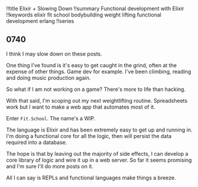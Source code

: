 !!title Elixir + Slowing Down
!!summary Functional development with Elixir
!!keywords elixir fit school bodybuilding weight lifting functional development erlang
!!series

## 0740

I think I may slow down on these posts. 

One thing I've found is it's easy to get caught in the grind, often at the expense of other things. Game dev for example. I've been climbing, reading and doing music production again. 

So what if I am not working on a game? There's more to life than hacking.

With that said, I'm scoping out my next weightlifting routine. Spreadsheets work but I want to make a web app that automates most of it. 

Enter `Fit.School`. The name's a WIP. 

The language is Elixir and has been extremely easy to get up and running in. I'm doing a functional core for all the logic, then will persist the data required into a database. 

The hope is that by leaving out the majority of side effects, I can develop a core library of logic and wire it up in a web server. So far it seems promising and I'm sure I'll do more posts on it.

All I can say is REPLs and functional languages make things a breeze. 
